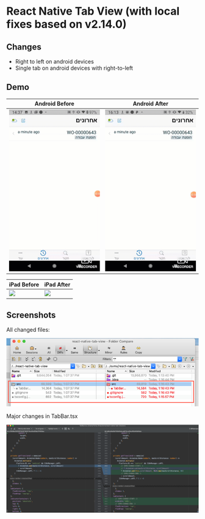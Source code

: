 # React Native Tab View (with local fixes based on v2.14.0)

## Changes

- Right to left on android devices
- Single tab on android devices with right-to-left 

## Demo

Android Before | Android After
------------ | -------------
<img src="https://github.com/ServiceMax-Engineering/react-native-tab-view/blob/v2.14.0-with-rtl-fix/demo/rtl%20single%20tab%20in%20adroid.gif" width="360"> | <img src="https://github.com/ServiceMax-Engineering/react-native-tab-view/blob/v2.14.0-with-rtl-fix/demo/after%20fix.gif" width="360">

iPad Before | iPad After
------------ | -------------
<img src="https://github.com/ServiceMax-Engineering/react-native-tab-view/blob/v2.14.0-with-rtl-fix/demo/iPad_before_fix.gif" width="360"> | <img src="https://github.com/ServiceMax-Engineering/react-native-tab-view/blob/v2.14.0-with-rtl-fix/demo/iPad_after_fix.gif" width="360">

## Screenshots

All changed files:

<img src="https://github.com/ServiceMax-Engineering/react-native-tab-view/blob/v2.14.0-with-rtl-fix/demo/changed%20files.png" >


Major changes in TabBar.tsx

<img src="https://github.com/ServiceMax-Engineering/react-native-tab-view/blob/v2.14.0-with-rtl-fix/demo/changes_in_TabBar.tsx.png" >
